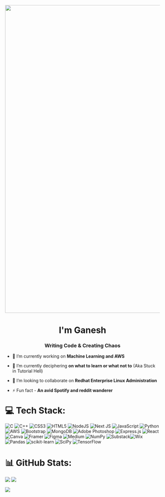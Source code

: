 <div align="center">
<img src="https://user-images.githubusercontent.com/94922914/233506434-36031a8f-41f2-4c8d-9252-3624edfb0953.gif" align="center" width="1000" />
</div><h1 align="center">I'm Ganesh</h1>
<h3 align="center">Writing Code & Creating Chaos</h3>

- 🔭 I’m currently working on **Machine Learning and AWS**

- 🌱 I’m currently deciphering **on what to learn or what not to** (Aka Stuck in Tutorial Hell)

- 👯 I’m looking to collaborate on **Redhat Enterprise Linux Administration**

- ⚡ Fun fact - **An avid Spotify and reddit wanderer**
<br><br>

<h1 style="display: inline;">💻 Tech Stack:</h1>

![C](https://img.shields.io/badge/c-%2300599C.svg?style=for-the-badge&logo=c&logoColor=white) ![C++](https://img.shields.io/badge/c++-%2300599C.svg?style=for-the-badge&logo=c%2B%2B&logoColor=white) ![CSS3](https://img.shields.io/badge/css3-%231572B6.svg?style=for-the-badge&logo=css3&logoColor=white) ![HTML5](https://img.shields.io/badge/html5-%23E34F26.svg?style=for-the-badge&logo=html5&logoColor=white) ![NodeJS](https://img.shields.io/badge/node.js-6DA55F?style=for-the-badge&logo=node.js&logoColor=white) ![Next JS](https://img.shields.io/badge/Next-black?style=for-the-badge&logo=next.js&logoColor=white) ![JavaScript](https://img.shields.io/badge/javascript-%23323330.svg?style=for-the-badge&logo=javascript&logoColor=%23F7DF1E) ![Python](https://img.shields.io/badge/python-3670A0?style=for-the-badge&logo=python&logoColor=ffdd54) ![AWS](https://img.shields.io/badge/AWS-%23FF9900.svg?style=for-the-badge&logo=amazon-aws&logoColor=white) ![Bootstrap](https://img.shields.io/badge/bootstrap-%23563D7C.svg?style=for-the-badge&logo=bootstrap&logoColor=white) ![MongoDB](https://img.shields.io/badge/MongoDB-%234ea94b.svg?style=for-the-badge&logo=mongodb&logoColor=white) ![Adobe Photoshop](https://img.shields.io/badge/adobe%20photoshop-%2331A8FF.svg?style=for-the-badge&logo=adobe%20photoshop&logoColor=white) ![Express.js](https://img.shields.io/badge/express.js-%23404d59.svg?style=for-the-badge&logo=express&logoColor=%2361DAFB) ![React](https://img.shields.io/badge/react-%2320232a.svg?style=for-the-badge&logo=react&logoColor=%2361DAFB) ![Canva](https://img.shields.io/badge/Canva-%2300C4CC.svg?style=for-the-badge&logo=Canva&logoColor=white) ![Framer](https://img.shields.io/badge/framer-%2300599C.svg?style=for-the-badge&logo=framer&logoColor=white) ![Figma](https://img.shields.io/badge/figma-%2300599C.svg?style=for-the-badge&logo=figma&logoColor=white) ![Medium](https://img.shields.io/badge/medium-%2300599C.svg?style=for-the-badge&logo=medium&logoColor=white) ![NumPy](https://img.shields.io/badge/numpy-%23013243.svg?style=for-the-badge&logo=numpy&logoColor=white) ![Substack](https://img.shields.io/badge/Substack-%23006f5c.svg?style=for-the-badge&logo=substack&logoColor=FF6719)![Wix](https://img.shields.io/badge/wix-000?style=for-the-badge&logo=wix&logoColor=white) ![Pandas](https://img.shields.io/badge/pandas-%23150458.svg?style=for-the-badge&logo=pandas&logoColor=white) ![scikit-learn](https://img.shields.io/badge/scikit--learn-%23F7931E.svg?style=for-the-badge&logo=scikit-learn&logoColor=white) ![SciPy](https://img.shields.io/badge/SciPy-%230C55A5.svg?style=for-the-badge&logo=scipy&logoColor=%white) ![TensorFlow](https://img.shields.io/badge/TensorFlow-%23FF6F00.svg?style=for-the-badge&logo=TensorFlow&logoColor=white)
# 📊 GitHub Stats:

<img  src="https://streak-stats.demolab.com?user=mc095&theme=aura&hide_border=true&card_width=550"/>
<img  src="https://github-readme-stats.vercel.app/api?username=mc095&theme=aura&include_all_commits=true&card_width=550&hide_border=true&rank_icon=github"/></br>

![](https://user-images.githubusercontent.com/73097560/115834477-dbab4500-a447-11eb-908a-139a6edaec5c.gif)


